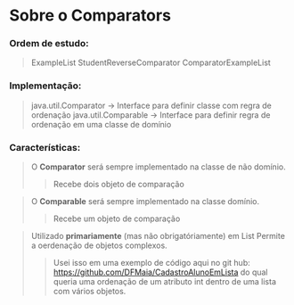 # Sobre o Comparators

### Ordem de estudo:
>ExampleList
>StudentReverseComparator
>ComparatorExampleList

### Implementação:
> java.util.Comparator -> Interface para definir classe com regra de ordenação
> java.util.Comparable -> Interface para definir regra de ordenação em uma classe de domínio

### Características:
> O **Comparator** será sempre implementado na classe de não domínio.
> > Recebe dois objeto de comparação

> O **Comparable** será sempre implementado na classe domínio.
> >Recebe um objeto de comparação

> Utilizado **primariamente** (mas não obrigatóriamente) em List
> Permite a oerdenação de objetos complexos.
> > Usei isso em uma exemplo de código aqui no git hub: https://github.com/DFMaia/CadastroAlunoEmLista do qual queria uma ordenação de um atributo int dentro de uma lista com vários objetos. 